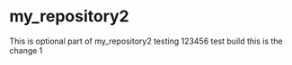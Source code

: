 # my_repository2
This is optional part of my_repository2
testing 123456
test build
this is the change 1
